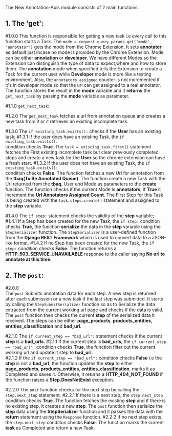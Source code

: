 The New Annotation-Apis module consists of 2 main functions.

## 1. The 'get':

#1.0.0 
This function is responsible for getting a new task i.e every call 
to this function starts a Task. The `mode = request.query_params.get('mode',
 "annotator")` gets the mode from the Chrome Extension. It sets **annotator** 
as default just incase no mode is provided by the Chrome Extension. Mode can 
be either **annotation** or **developer**. We have different Modes so the 
Extension can distinguish the type of data to expect,where and how 
to store them. The **annotation** mode when specified tells the Extension 
to create a Task for the current user while **Developer** mode is 
more like a testing environment. Also, the `annotators_assigned` 
counter is not incremented if it's in developer mode so that the 
url can get assigned to a real annotator. The function stores 
the result in the **mode** variable and it **returns** the 
`get_next_task` by passing the **mode** variable as parameter.


#1.1.0 `get_next_task`:

#1.2.0 
The `get_next_task` fetches a url from annotation queue and creates 
a new task from it or it retrieves an existing incomplete task.

#1.3.0 
The `if existing_task.exists():` checks if the **User** has an existing task;
#1.3.1 
If the user does have an existing Task, the `if existing_task.exists():`  
condition checks **True**. The `task = existing_task.first()` statement fetches 
the First existing incomplete task but clear previously completed steps 
and create a new task for the **User** so the chrome extension can have 
a fresh start.
#1.3.2 
If the user does not have an existing Task, the `if existing_task.exists():`  
condition checks **False**. The function fetches 
a new Url for annotation from the **tbaq(To Be Annotated Queue)**. 
The function create a new Task with the Url returned from the **tbaq**, 
User and Mode as parameters to the **create** function. The function 
checks if the current Mode is **annotators**, if **True** it increment 
the **Url Annotators Assigned Count**. The First Step for this Task is 
being created with the `task.steps.create()` statement and assigned to 
the **step** variable.

#1.4.0 
The `if step:` statement checks the validity of the **step** variable;
#1.4.1 
If a Step has been created for the new Task, the `if step:` condition 
checks **True**, the function **serialize** the data in the **step** 
variable using the `StepSerializer` function. The `StepSerializer` is a 
user-defined function from the **Django REST Framework** which is used 
to convert data to a JSON-like format. 
#1.4.2 
If no Step has been created for the new Task, the `if step:` condition 
checks **False**. The function returns a **HTTP_503_SERVICE_UNAVAILABLE** 
response to the caller saying **No url to annotate at this time**.



## 2. The `post`:

#2.0.0	
The `post` Submits annotation data for each step. A new step is returned 
after each submission or a new task if the last step was submitted. It 
starts by calling the `StepSubmitSerializer` function so as to Serialize 
the data extracted from the current working url page and checks if the 
data is valid. The `post` function then checks the current **step** of 
the serialized data it received. The steps can be either **page_products**, 
**products_entities**, **entities_classification** and **bad_url**.

#2.1.0 
The `if current_step == "bad_url":` statement checks if the current **step** 
is a **bad_urls**.
#2.1.1 
If the current step is **bad_urls**, the `if current_step == "bad_url":` 
condition checks **True**, the function filter out the current working 
url and update it step to **bad_url**.  
#2.1.2 
If the `if current_step == "bad_url":` condition checks **False** i.e the 
**step** is not a **bad_url**, the function updates the **step** to either 
**page_products**, **products_entities**, **entities_classification**, marks 
it as Completed and saves it. Otherwise, it returns a **HTTP_404_NOT_FOUND** 
if the function raises a **Step.DoesNotExist** exception. 


#2.2.0 
The `post` function checks for the next step by calling the `step.next_step` 
statement. 
#2.2.1 
If there is a next step, the `step.next_step` condition checks **True**. 
The function fetches the existing **step** and if there is no existing step, 
it creates a new **step**. The `post` function then serialize the **step** 
data using the **StepSerializer** function and it passes the data with the 
**return** statement using the `Response` function.
#2.2.2 
If no next step exists, the `step.next_step` condition checks **False**. The 
function marks the current **task** as Completed and return a new Task.